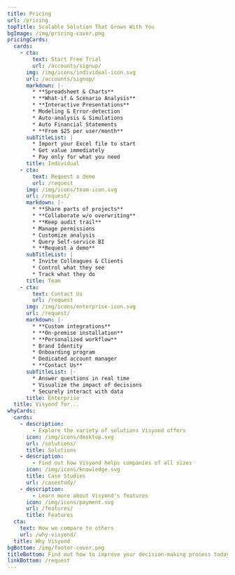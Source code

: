 ```yaml
---
title: Pricing
url: /pricing
topTitle: Scalable Solution That Grows With You
bgImage: /img/pricing-cover.png
pricingCards:
  cards:
    - cta:
        text: Start Free Trial
        url: /accounts/signup/
      img: /img/icons/individual-icon.svg
      url: /accounts/signup/
      markdown: |-
        * **Spreadsheet & Charts**
        * **What-if & Scenario Analysis**
        * **Interactive Presentations**
        * Modeling & Error-detection
        * Auto-analysis & Simulations
        * Auto Financial Statements
        * **From $25 per user/month**
      subTitleList: |
        * Import your Excel file to start
        * Get value immediately
        * Pay only for what you need
      title: Individual
    - cta:
        text: Request a demo
        url: /request
      img: /img/icons/team-icon.svg
      url: /request/
      markdown: |-
        * **Share parts of projects**
        * **Collaborate w/o overwriting**
        * **Keep audit trail**
        * Manage permissions
        * Customize analysis
        * Query Self-service BI
        * **Request a demo**
      subTitleList: |
        * Invite Colleagues & Clients
        * Control what they see
        * Track what they do
      title: Team
    - cta:
        text: Contact Us
        url: /request
      img: /img/icons/enterprise-icon.svg
      url: /request/
      markdown: |-
        * **Custom integrations**
        * **On-premise installation**
        * **Personalized workflow**
        * Brand Identity
        * Onboarding program
        * Dedicated account manager
        * **Contact Us**
      subTitleList: |-
        * Answer questions in real time
        * Visualize the impact of decisions
        * Securely interact with data
      title: Enterprise
  title: Visyond for...
whyCards:
  cards:
    - description:
        - Explore the variety of solutions Visyond offers
      icon: /img/icons/desktop.svg
      url: /solutions/
      title: Solutions
    - description:
        - Find out how Visyond helps companies of all sizes
      icon: /img/icons/knowledge.svg
      title: Case Studies
      url: /casestudy/
    - description:
        - Learn more about Visyond's features
      icon: /img/icons/payment.svg
      url: /features/
      title: Features
  cta:
    text: How we compare to others
    url: /why-visyond/
  title: Why Visyond
bgBottom: /img/footer-cover.png
titleBottom: Find out how to improve your decision-making process today
linkBottom: /request
---
```


